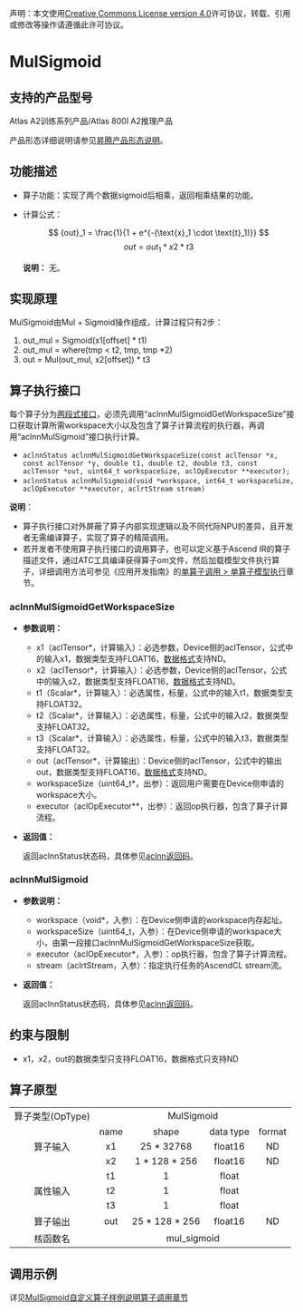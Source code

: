 声明：本文使用[Creative Commons License version 4.0](https://creativecommons.org/licenses/by/4.0/legalcode)许可协议，转载、引用或修改等操作请遵循此许可协议。

# MulSigmoid

## 支持的产品型号

Atlas A2训练系列产品/Atlas 800I A2推理产品

产品形态详细说明请参见[昇腾产品形态说明](https://www.hiascend.com/document/redirect/CannCommunityProductForm)。

## 功能描述

- 算子功能：实现了两个数据sigmoid后相乘，返回相乘结果的功能。
- 计算公式：
  
  $$
  {out}_1 = \frac{1}{1 + e^{-(\text{x}_1 \cdot \text{t}_1)}}
  $$
  $$
  out = out_1 * x2 * t3
  $$
  
  **说明：**
  无。

## 实现原理

MulSigmoid由Mul + Sigmoid操作组成，计算过程只有2步：

1. out_mul = Sigmoid(x1[offset] * t1)
2. out_mul = where(tmp < t2, tmp, tmp *2)
3. out = Mul(out_mul, x2[offset]) * t3

## 算子执行接口

每个算子分为[两段式接口](common/两段式接口.md)，必须先调用“aclnnMulSigmoidGetWorkspaceSize”接口获取计算所需workspace大小以及包含了算子计算流程的执行器，再调用“aclnnMulSigmoid”接口执行计算。

* `aclnnStatus aclnnMulSigmoidGetWorkspaceSize(const aclTensor *x, const aclTensor *y, double t1, double t2, double t3, const aclTensor *out, uint64_t workspaceSize, aclOpExecutor **executor);`
* `aclnnStatus aclnnMulSigmoid(void *workspace, int64_t workspaceSize, aclOpExecutor **executor, aclrtStream stream)`

**说明**：

- 算子执行接口对外屏蔽了算子内部实现逻辑以及不同代际NPU的差异，且开发者无需编译算子，实现了算子的精简调用。
- 若开发者不使用算子执行接口的调用算子，也可以定义基于Ascend IR的算子描述文件，通过ATC工具编译获得算子om文件，然后加载模型文件执行算子，详细调用方法可参见《应用开发指南》的[单算子调用 > 单算子模型执行](https://hiascend.com/document/redirect/CannCommunityCppOpcall)章节。

### aclnnMulSigmoidGetWorkspaceSize

- **参数说明：**
  
  - x1（aclTensor\*，计算输入）：必选参数，Device侧的aclTensor，公式中的输入x1，数据类型支持FLOAT16，[数据格式](https://www.hiascend.com/document/detail/zh/CANNCommunityEdition/800alpha003/apiref/aolapi/context/common/%E6%95%B0%E6%8D%AE%E6%A0%BC%E5%BC%8F.md)支持ND。
  - x2（aclTensor\*，计算输入）：必选参数，Device侧的aclTensor，公式中的输入s2，数据类型支持FLOAT16，[数据格式](https://www.hiascend.com/document/detail/zh/CANNCommunityEdition/800alpha003/apiref/aolapi/context/common/%E6%95%B0%E6%8D%AE%E6%A0%BC%E5%BC%8F.md)支持ND。
  - t1（Scalar\*，计算输入）：必选属性，标量，公式中的输入t1，数据类型支持FLOAT32。
  - t2（Scalar\*，计算输入）：必选属性，标量，公式中的输入t2，数据类型支持FLOAT32。
  - t3（Scalar\*，计算输入）：必选属性，标量，公式中的输入t3，数据类型支持FLOAT32。
  - out（aclTensor\*，计算输出）：Device侧的aclTensor，公式中的输出out，数据类型支持FLOAT16，[数据格式](https://www.hiascend.com/document/detail/zh/CANNCommunityEdition/800alpha003/apiref/aolapi/context/common/%E6%95%B0%E6%8D%AE%E6%A0%BC%E5%BC%8F.md)支持ND。
  - workspaceSize（uint64\_t\*，出参）：返回用户需要在Device侧申请的workspace大小。
  - executor（aclOpExecutor\*\*，出参）：返回op执行器，包含了算子计算流程。
- **返回值：**
  
  返回aclnnStatus状态码，具体参见[aclnn返回码](https://www.hiascend.com/document/detail/zh/CANNCommunityEdition/800alpha003/apiref/aolapi/context/common/aclnn%E8%BF%94%E5%9B%9E%E7%A0%81_fuse.md)。

### aclnnMulSigmoid

- **参数说明：**
  
  - workspace（void\*，入参）：在Device侧申请的workspace内存起址。
  - workspaceSize（uint64\_t，入参）：在Device侧申请的workspace大小，由第一段接口aclnnMulSigmoidGetWorkspaceSize获取。
  - executor（aclOpExecutor\*，入参）：op执行器，包含了算子计算流程。
  - stream（aclrtStream，入参）：指定执行任务的AscendCL stream流。
- **返回值：**
  
  返回aclnnStatus状态码，具体参见[aclnn返回码](https://www.hiascend.com/document/detail/zh/CANNCommunityEdition/800alpha003/apiref/aolapi/context/common/aclnn%E8%BF%94%E5%9B%9E%E7%A0%81_fuse.md)。

## 约束与限制

- x1，x2，out的数据类型只支持FLOAT16，数据格式只支持ND

## 算子原型

<table>
<tr><td rowspan="1" align="center">算子类型(OpType)</td><td colspan="4" align="center">MulSigmoid</td></tr>
</tr>
<tr><td rowspan="3" align="center">算子输入</td><td align="center">name</td><td align="center">shape</td><td align="center">data type</td><td align="center">format</td></tr>
<tr><td align="center">x1</td><td align="center">25 * 32768</td><td align="center">float16</td><td align="center">ND</td></tr>
<tr><td align="center">x2</td><td align="center">1 * 128 * 256</td><td align="center">float16</td><td align="center">ND</td></tr>
<tr><td rowspan="3" align="center">属性输入</td><td align="center">t1</td><td align="center">1</td><td align="center">float</td><td align="center"></td></tr>
<tr><td align="center">t2</td><td align="center">1</td><td align="center">float</td><td align="center"></td></tr>
<tr><td align="center">t3</td><td align="center">1</td><td align="center">float</td><td align="center"></td></tr>
</tr>
</tr>
<tr><td rowspan="1" align="center">算子输出</td><td align="center">out</td><td align="center">25 * 128 * 256</td><td align="center">float16</td><td align="center">ND</td></tr>
</tr>
<tr><td rowspan="1" align="center">核函数名</td><td colspan="4" align="center">mul_sigmoid</td></tr>
</table>

## 调用示例

详见[MulSigmoid自定义算子样例说明算子调用章节](../README.md#算子调用)
